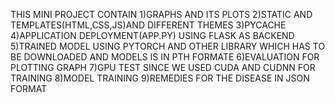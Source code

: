 THIS MINI PROJECT CONTAIN
1)GRAPHS AND ITS PLOTS
2)STATIC AND TEMPLATES(HTML,CSS,JS)AND DIFFERENT THEMES
3)PYCACHE
4)APPLICATION DEPLOYMENT(APP.PY) USING FLASK AS BACKEND
5)TRAINED MODEL USING PYTORCH AND OTHER LIBRARY WHICH HAS TO BE DOWNLOADED AND MODELS IS IN PTH FORMATE
6)EVALUATION FOR PLOTTING GRAPH
7)GPU TEST SINCE WE USED CUDA AND CUDNN FOR TRAINING
8)MODEL TRAINING
9)REMEDIES FOR THE DISEASE IN JSON FORMAT
